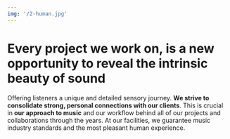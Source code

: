 ```yaml
---
img: '/2-human.jpg'
---
```


# Every project we work on, is a new opportunity to reveal the intrinsic beauty of sound

Offering listeners a unique and detailed sensory
journey. **We strive to consolidate strong, personal connections
with our clients**. This is crucial in **our approach to music** and our workflow behind
all of our projects and collaborations through the years. At our facilities, we guarantee
music industry standards and the most pleasant human experience.
